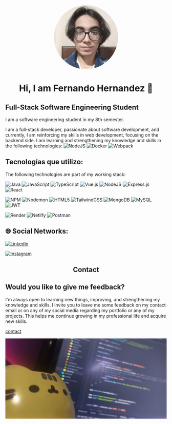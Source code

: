 <p align="center">
  <img src="/public/perfil.png" alt="fernando profile picture" width="200" style="border-radius: 150px;"/>
</p>
<h1 align="center"> Hi, I am Fernando Hernandez 👋 </h1>

## Full-Stack Software Engineering Student
I am a software engineering student in my 8th semester.

I am a full-stack developer, passionate about software development, and currently, I am reinforcing my skills in web development, focusing on the backend side. I am learning and strengthening my knowledge and skills in the following technologies: ![NodeJS](https://img.shields.io/badge/node.js-6DA55F?style=for-the-badge&logo=node.js&logoColor=white) ![Docker](https://img.shields.io/badge/docker-%230db7ed.svg?style=for-the-badge&logo=docker&logoColor=white) ![Webpack](https://img.shields.io/badge/webpack-%238DD6F9.svg?style=for-the-badge&logo=webpack&logoColor=black)



## Tecnologías que utilizo:
The following technologies are part of my working stack:

![Java](https://img.shields.io/badge/java-%23ED8B00.svg?style=for-the-badge&logo=openjdk&logoColor=white) ![JavaScript](https://img.shields.io/badge/javascript-%23323330.svg?style=for-the-badge&logo=javascript&logoColor=%23F7DF1E) ![TypeScript](https://img.shields.io/badge/typescript-%23007ACC.svg?style=for-the-badge&logo=typescript&logoColor=white) ![Vue.js](https://img.shields.io/badge/vue.js-%2335495e.svg?style=for-the-badge&logo=vuedotjs&logoColor=%234FC08D) ![NodeJS](https://img.shields.io/badge/node.js-6DA55F?style=for-the-badge&logo=node.js&logoColor=white) ![Express.js](https://img.shields.io/badge/express.js-%23404d59.svg?style=for-the-badge&logo=express&logoColor=%2361DAFB) ![React](https://img.shields.io/badge/react-%2320232a.svg?style=for-the-badge&logo=react&logoColor=%2361DAFB)


![NPM](https://img.shields.io/badge/NPM-%23CB3837.svg?style=for-the-badge&logo=npm&logoColor=white) ![Nodemon](https://img.shields.io/badge/NODEMON-%23323330.svg?style=for-the-badge&logo=nodemon&logoColor=%BBDEAD) ![HTML5](https://img.shields.io/badge/html5-%23E34F26.svg?style=for-the-badge&logo=html5&logoColor=white) ![TailwindCSS](https://img.shields.io/badge/tailwindcss-%2338B2AC.svg?style=for-the-badge&logo=tailwind-css&logoColor=white) ![MongoDB](https://img.shields.io/badge/MongoDB-%234ea94b.svg?style=for-the-badge&logo=mongodb&logoColor=white) ![MySQL](https://img.shields.io/badge/mysql-%2300000f.svg?style=for-the-badge&logo=mysql&logoColor=white) ![JWT](https://img.shields.io/badge/JWT-black?style=for-the-badge&logo=JSON%20web%20tokens)

![Render](https://img.shields.io/badge/Render-%46E3B7.svg?style=for-the-badge&logo=render&logoColor=white) ![Netlify](https://img.shields.io/badge/netlify-%23000000.svg?style=for-the-badge&logo=netlify&logoColor=#00C7B7)  ![Postman](https://img.shields.io/badge/Postman-FF6C37?style=for-the-badge&logo=postman&logoColor=white)


## 🌐 Social Networks:
[![LinkedIn](https://img.shields.io/badge/LinkedIn-%230077B5.svg?logo=linkedin&logoColor=white)](https://www.linkedin.com/in/jos%C3%A9-fernando-hernandez-angulo-7862882b9/)

[![Instagram](https://img.shields.io/badge/Instagram-%23E4405F.svg?logo=Instagram&logoColor=white)](https://instagram.com/_ophion)


<h2 align="center">Contact</h2>

## Would you like to give me feedback?

I'm always open to learning new things, improving, and strengthening my knowledge and skills. I invite you to leave me some feedback on my contact email or on any of my social media regarding my portfolio or any of my projects. This helps me continue growing in my professional life and acquire new skills.


[contact](https://www.linkedin.com/in/jos%C3%A9-fernando-hernandez-angulo-7862882b9/)

<p align="center">
  <img src="/public/portada.jpg" alt="banner" height="250" width="600""/>
</p>

